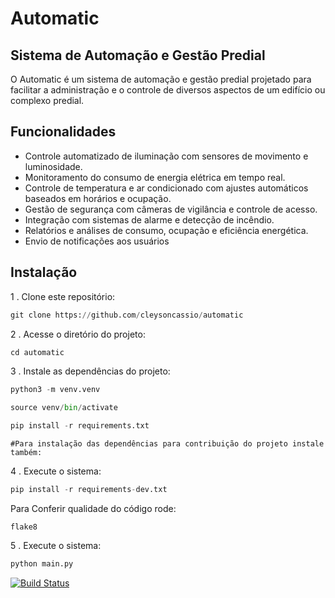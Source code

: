 # Automatic

## Sistema de Automação e Gestão Predial

O Automatic  é um sistema de automação e gestão predial projetado para facilitar a administração e o controle de diversos aspectos de um edifício ou complexo predial.

## Funcionalidades

- Controle automatizado de iluminação com sensores de movimento e luminosidade.
- Monitoramento do consumo de energia elétrica em tempo real.
- Controle de temperatura e ar condicionado com ajustes automáticos baseados em horários e ocupação.
- Gestão de segurança com câmeras de vigilância e controle de acesso.
- Integração com sistemas de alarme e detecção de incêndio.
- Relatórios e
 análises de consumo, ocupação e eficiência energética.
- Envio de notificações aos usuários

## Instalação

1 . Clone este repositório:

```python
git clone https://github.com/cleysoncassio/automatic
```

2 . Acesse o diretório do projeto:

```python
cd automatic
```

3 . Instale as dependências do projeto:

```python
python3 -m venv.venv
```

```python
source venv/bin/activate
```

```python
pip install -r requirements.txt
```

`#Para instalação das dependências para contribuição do projeto instale também:`

4 . Execute o sistema:

```python
pip install -r requirements-dev.txt
```

Para Conferir qualidade do código rode:

```console
flake8
```

5 . Execute o sistema:

```python
python main.py
```

[![Build Status](https://app.travis-ci.com/cleysoncassio/automatic.svg?branch=main)](https://app.travis-ci.com/cleysoncassio/automatic)
